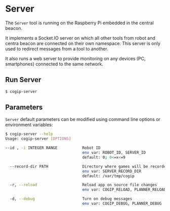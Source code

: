 # Server

The `Server` tool is running on the Raspberry Pi embedded in the central beacon.

It implements a Socket.IO server on which all other tools from robot and centra beacon
are connected on their own namespace.
This server is only used to redirect messages from a tool to another.

It also runs a web server to provide monitoring on any devices (PC, smartphones)
connected to the same network.

## Run Server

```bash
$ cogip-server
```

## Parameters

`Server` default parameters can be modified using command line options or environment variables:

```bash
$ cogip-server --help
Usage: cogip-server [OPTIONS]

--id , -i INTEGER RANGE           Robot ID
                                  env var: ROBOT_ID, SERVER_ID
                                  default: 0; 0<=x<=9

  --record-dir PATH               Directory where games will be recorded
                                  env var: SERVER_RECORD_DIR
                                  default: /var/tmp/cogip

  -r, --reload                    Reload app on source file changes
                                  env var: COGIP_RELOAD, PLANNER_RELOAD

  -d, --debug                     Turn on debug messages
                                  env var: COGIP_DEBUG, PLANNER_DEBUG
```
